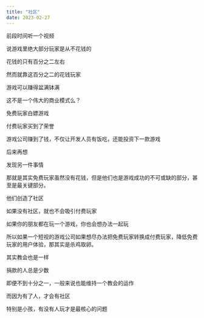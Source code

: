 ```yaml
---
title: "社区"
date: 2023-02-27
---
```


前段时间听一个视频

说游戏里绝大部分玩家是从不花钱的

花钱的只有百分之二左右

然而就靠这百分之二的花钱玩家

游戏可以赚得盆满钵满

这不是一个伟大的商业模式么？

免费玩家白嫖游戏

付费玩家买到了荣誉

游戏公司赚到了钱，不仅让开发人员有饭吃，还能投资下一款游戏

后来再想

发现另一件事情

那就是其实免费玩家虽然没有花钱，但是他们也是游戏成功的不可或缺的部分，甚至是最关键部分。

他们创造了社区

如果没有社区，就也不会吸引付费玩家

如果你的朋友都在玩一个游戏，你也会想办法一起玩

所以如果一个短视的游戏公司如果想尽办法把免费玩家转换成付费玩家，降低免费玩家的用户体验，那其实是杀鸡取卵。

其实教会也是一样

捐款的人总是少数

即便不到十分之一，一般来说也能维持一个教会的运作

而因为有了人，才会有社区

特别是小孩，有没有人玩才是最核心的问题
